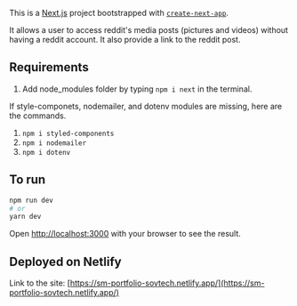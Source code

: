 This is a [Next.js](https://nextjs.org/) project bootstrapped with [`create-next-app`](https://github.com/vercel/next.js/tree/canary/packages/create-next-app).

It allows a user to access reddit's media posts (pictures and videos) without having a reddit account.
It also provide a link to the reddit post.

## Requirements

1. Add node_modules folder by typing `npm i next` in the terminal.

If style-componets, nodemailer, and dotenv modules are missing, here are the commands.

1. `npm i styled-components`
2. `npm i nodemailer`
3. `npm i dotenv`

## To run

```bash
npm run dev
# or
yarn dev
```

Open [http://localhost:3000](http://localhost:3000) with your browser to see the result.


## Deployed on Netlify

Link to the site: [https://sm-portfolio-sovtech.netlify.app/](https://sm-portfolio-sovtech.netlify.app/)

